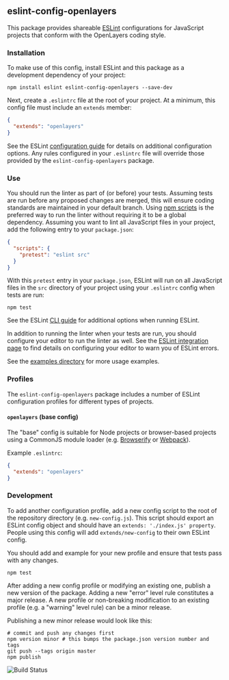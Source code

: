 ## eslint-config-openlayers

This package provides shareable [ESLint](http://eslint.org/) configurations for JavaScript projects that conform with the OpenLayers coding style.

### Installation

To make use of this config, install ESLint and this package as a development dependency of your project:

    npm install eslint eslint-config-openlayers --save-dev

Next, create a `.eslintrc` file at the root of your project.  At a minimum, this config file must include an `extends` member:

```json
{
  "extends": "openlayers"
}
```

See the ESLint [configuration guide](http://eslint.org/docs/user-guide/configuring) for details on additional configuration options.  Any rules configured in your `.eslintrc` file will override those provided by the `eslint-config-openlayers` package.

### Use

You should run the linter as part of (or before) your tests.  Assuming tests are run before any proposed changes are merged, this will ensure coding standards are maintained in your default branch.  Using [npm scripts](https://docs.npmjs.com/misc/scripts) is the preferred way to run the linter without requiring it to be a global dependency.  Assuming you want to lint all JavaScript files in your project, add the following entry to your `package.json`:

```json
{
  "scripts": {
    "pretest": "eslint src"
  }
}
```

With this `pretest` entry in your `package.json`, ESLint will run on all JavaScript files in the `src` directory of your project using your `.eslintrc` config when tests are run:

    npm test

See the ESLint [CLI guide](http://eslint.org/docs/user-guide/command-line-interface) for additional options when running ESLint.

In addition to running the linter when your tests are run, you should configure your editor to run the linter as well.  See the [ESLint integration page](http://eslint.org/docs/user-guide/integrations#editors) to find details on configuring your editor to warn you of ESLint errors.

See the [examples directory](https://github.com/openlayers/eslint-config-openlayers/tree/master/examples) for more usage examples.

### Profiles

The `eslint-config-openlayers` package includes a number of ESLint configuration profiles for different types of projects.

#### `openlayers` (base config)

The "base" config is suitable for Node projects or browser-based projects using a CommonJS module loader (e.g. [Browserify](http://browserify.org/) or [Webpack](http://webpack.github.io/)).

Example `.eslintrc`:
```json
{
  "extends": "openlayers"
}
```

### Development

To add another configuration profile, add a new config script to the root of the repository directory (e.g. `new-config.js`).  This script should export an ESLint config object and should have an `extends: './index.js' property`.  People using this config will add `extends/new-config` to their own ESLint config.

You should add and example for your new profile and ensure that tests pass with any changes.

    npm test

After adding a new config profile or modifying an existing one, publish a new version of the package.  Adding a new "error" level rule constitutes a major release.  A new profile or non-breaking modification to an existing profile (e.g. a "warning" level rule) can be a minor release.

Publishing a new minor release would look like this:

    # commit and push any changes first
    npm version minor # this bumps the package.json version number and tags
    git push --tags origin master
    npm publish

![Build Status](https://github.com/openlayers/eslint-config-openlayers/workflows/Test/badge.svg)
